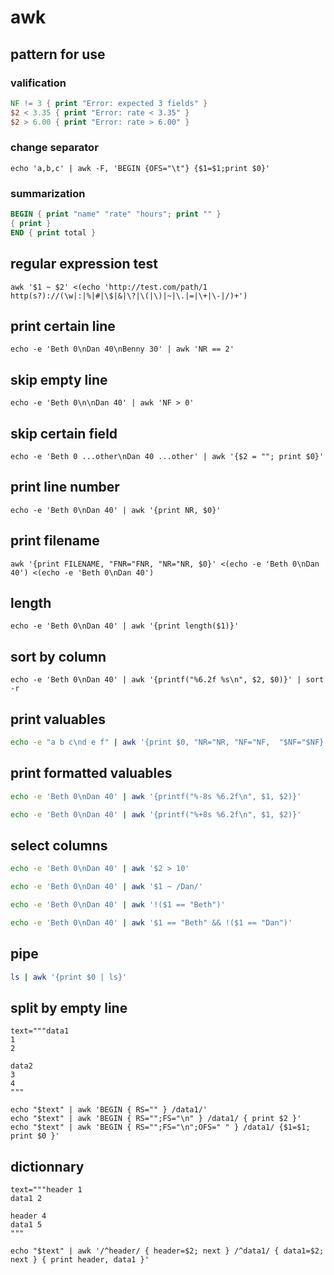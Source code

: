 # awk

## pattern for use

### valification

```awk
NF != 3 { print "Error: expected 3 fields" }
$2 < 3.35 { print "Error: rate < 3.35" }
$2 > 6.00 { print "Error: rate > 6.00" }
```

### change separator

```
echo 'a,b,c' | awk -F, 'BEGIN {OFS="\t"} {$1=$1;print $0}'
```

### summarization

```awk
BEGIN { print "name" "rate" "hours"; print "" }
{ print }
END { print total }
```

## regular expression test

```
awk '$1 ~ $2' <(echo 'http://test.com/path/1 http(s?)://(\w|:|%|#|\$|&|\?|\(|\)|~|\.|=|\+|\-|/)+')
```

## print certain line

```
echo -e 'Beth 0\nDan 40\nBenny 30' | awk 'NR == 2'
```

## skip empty line

```
echo -e 'Beth 0\n\nDan 40' | awk 'NF > 0'
```

## skip certain field

```
echo -e 'Beth 0 ...other\nDan 40 ...other' | awk '{$2 = ""; print $0}'
```

## print line number

```
echo -e 'Beth 0\nDan 40' | awk '{print NR, $0}'
```

## print filename

```
awk '{print FILENAME, "FNR="FNR, "NR="NR, $0}' <(echo -e 'Beth 0\nDan 40') <(echo -e 'Beth 0\nDan 40')
```

## length

```
echo -e 'Beth 0\nDan 40' | awk '{print length($1)}'
```

## sort by column

```
echo -e 'Beth 0\nDan 40' | awk '{printf("%6.2f %s\n", $2, $0)}' | sort -r
```

## print valuables

```bash
echo -e "a b c\nd e f" | awk '{print $0, "NR="NR, "NF="NF,  "$NF="$NF}'
```

## print formatted valuables

```bash
echo -e 'Beth 0\nDan 40' | awk '{printf("%-8s %6.2f\n", $1, $2)}'
```

```bash
echo -e 'Beth 0\nDan 40' | awk '{printf("%+8s %6.2f\n", $1, $2)}'
```

## select columns

```bash
echo -e 'Beth 0\nDan 40' | awk '$2 > 10'
```

```bash
echo -e 'Beth 0\nDan 40' | awk '$1 ~ /Dan/'
```

```bash
echo -e 'Beth 0\nDan 40' | awk '!($1 == "Beth")'
```

```bash
echo -e 'Beth 0\nDan 40' | awk '$1 == "Beth" && !($1 == "Dan")'
```

## pipe

```bash
ls | awk '{print $0 | ls}'
```

## split by empty line

```
text="""data1
1
2

data2
3
4
"""

echo "$text" | awk 'BEGIN { RS="" } /data1/'
echo "$text" | awk 'BEGIN { RS="";FS="\n" } /data1/ { print $2 }'
echo "$text" | awk 'BEGIN { RS="";FS="\n";OFS=" " } /data1/ {$1=$1; print $0 }'
```

## dictionnary

```
text="""header 1
data1 2

header 4
data1 5
"""

echo "$text" | awk '/^header/ { header=$2; next } /^data1/ { data1=$2; next } { print header, data1 }'
```

